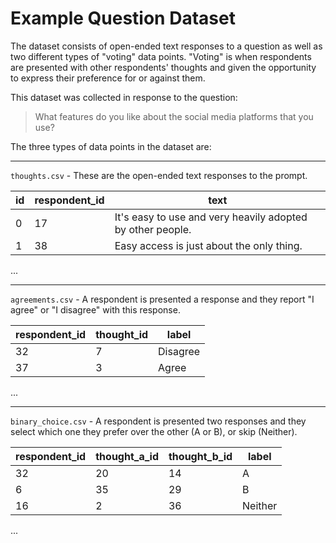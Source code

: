 # Example Question Dataset

The dataset consists of open-ended text responses to a question as well as two different types of "voting" data points. "Voting" is when respondents are presented with other respondents' thoughts and given the opportunity to express their preference for or against them.

This dataset was collected in response to the question:

> What features do you like about the social media platforms that you use?

The three types of data points in the dataset are:

---

`thoughts.csv` - These are the open-ended text responses to the prompt.

| id | respondent_id | text |
| -- | ------------- | ---- |
| 0  | 17            | It's easy to use and very heavily adopted by other people. |
| 1  | 38            | Easy access is just about the only thing. |
...

---

`agreements.csv` - A respondent is presented a response and they report "I agree" or "I disagree" with this response.

| respondent_id | thought_id | label |
| ------------- | ---------- | ----- |
| 32            | 7          | Disagree |
| 37            | 3          | Agree |
...

---

`binary_choice.csv` - A respondent is presented two responses and they select which one they prefer over the other (A or B), or skip (Neither).

| respondent_id | thought_a_id | thought_b_id | label |
| ------------- | ------------ | ------------ | ----- |
| 32            | 20           | 14           | A     |
| 6             | 35           | 29           | B     |
| 16            | 2            | 36           | Neither |
...